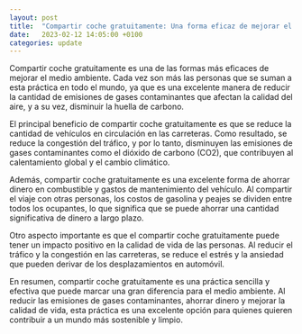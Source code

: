 ```yaml
---
layout: post
title:  "Compartir coche gratuitamente: Una forma eficaz de mejorar el medio ambiente"
date:   2023-02-12 14:05:00 +0100
categories: update
---
```


<p class="mb-5">Compartir coche gratuitamente es una de las formas más eficaces de mejorar el medio ambiente. Cada vez son más las personas que se suman a esta práctica en todo el mundo, ya que es una excelente manera de reducir la cantidad de emisiones de gases contaminantes que afectan la calidad del aire, y a su vez, disminuir la huella de carbono.</p>

<p class="mb-5">El principal beneficio de compartir coche gratuitamente es que se reduce la cantidad de vehículos en circulación en las carreteras. Como resultado, se reduce la congestión del tráfico, y por lo tanto, disminuyen las emisiones de gases contaminantes como el dióxido de carbono (CO2), que contribuyen al calentamiento global y el cambio climático.</p>

<p class="mb-5">Además, compartir coche gratuitamente es una excelente forma de ahorrar dinero en combustible y gastos de mantenimiento del vehículo. Al compartir el viaje con otras personas, los costos de gasolina y peajes se dividen entre todos los ocupantes, lo que significa que se puede ahorrar una cantidad significativa de dinero a largo plazo.</p>

<p class="mb-5">Otro aspecto importante es que el compartir coche gratuitamente puede tener un impacto positivo en la calidad de vida de las personas. Al reducir el tráfico y la congestión en las carreteras, se reduce el estrés y la ansiedad que pueden derivar de los desplazamientos en automóvil.</p>

<p class="mb-5">En resumen, compartir coche gratuitamente es una práctica sencilla y efectiva que puede marcar una gran diferencia para el medio ambiente. Al reducir las emisiones de gases contaminantes, ahorrar dinero y mejorar la calidad de vida, esta práctica es una excelente opción para quienes quieren contribuir a un mundo más sostenible y limpio.</p>